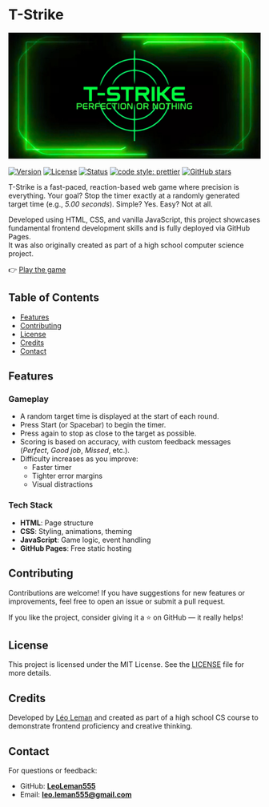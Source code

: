 # T-Strike

![T-Strike banner](assets/images/github-banner.png)

[![Version](https://img.shields.io/github/v/release/LeoLeman555/T-Strike)](https://github.com/LeoLeman555/T-Strike/releases)
[![License](https://img.shields.io/github/license/LeoLeman555/T-Strike)](LICENSE)
[![Status](https://img.shields.io/badge/status-stable-brightgreen)]()
[![code style: prettier](https://img.shields.io/badge/code_style-prettier-ff69b4.svg)](https://github.com/prettier/prettier)
[![GitHub stars](https://img.shields.io/github/stars/LeoLeman555/T-Strike?style=social)](https://github.com/LeoLeman555/T-Strike/stargazers)

T-Strike is a fast-paced, reaction-based web game where precision is everything. Your goal? Stop the timer exactly at a randomly generated target time (e.g., _5.00 seconds_). Simple? Yes. Easy? Not at all.

Developed using HTML, CSS, and vanilla JavaScript, this project showcases fundamental frontend development skills and is fully deployed via GitHub Pages.  
It was also originally created as part of a high school computer science project.

👉 [Play the game](https://leoleman555.github.io/T-Strike/)

## Table of Contents

- [Features](#features)
- [Contributing](#contributing)
- [License](#license)
- [Credits](#credits)
- [Contact](#contact)

## Features

### Gameplay

- A random target time is displayed at the start of each round.
- Press Start (or Spacebar) to begin the timer.
- Press again to stop as close to the target as possible.
- Scoring is based on accuracy, with custom feedback messages (_Perfect_, _Good job_, _Missed_, etc.).
- Difficulty increases as you improve:
  - Faster timer
  - Tighter error margins
  - Visual distractions

### Tech Stack

- **HTML**: Page structure
- **CSS**: Styling, animations, theming
- **JavaScript**: Game logic, event handling
- **GitHub Pages**: Free static hosting

## Contributing

Contributions are welcome! If you have suggestions for new features or improvements, feel free to open an issue or submit a pull request.

If you like the project, consider giving it a ⭐️ on GitHub — it really helps!

## License

This project is licensed under the MIT License. See the [LICENSE](LICENSE) file for more details.

## Credits

Developed by [Léo Leman](https://github.com/LeoLeman555) and created as part of a high school CS course to demonstrate frontend proficiency and creative thinking.

## Contact

For questions or feedback:

- GitHub: **[LeoLeman555](https://github.com/LeoLeman555)**
- Email: **leo.leman555@gmail.com**
